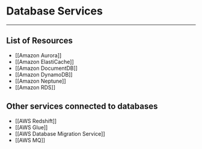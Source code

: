 # Database Services
-------------
## List of Resources
- [[Amazon Aurora]]
- [[Amazon ElastiCache]]
- [[Amazon DocumentDB]]
- [[Amazon DynamoDB]]
- [[Amazon Neptune]]
- [[Amazon RDS]]


## Other services connected to databases
- [[AWS Redshift]]
- [[AWS Glue]]
- [[AWS Database Migration Service]]
- [[AWS MQ]]